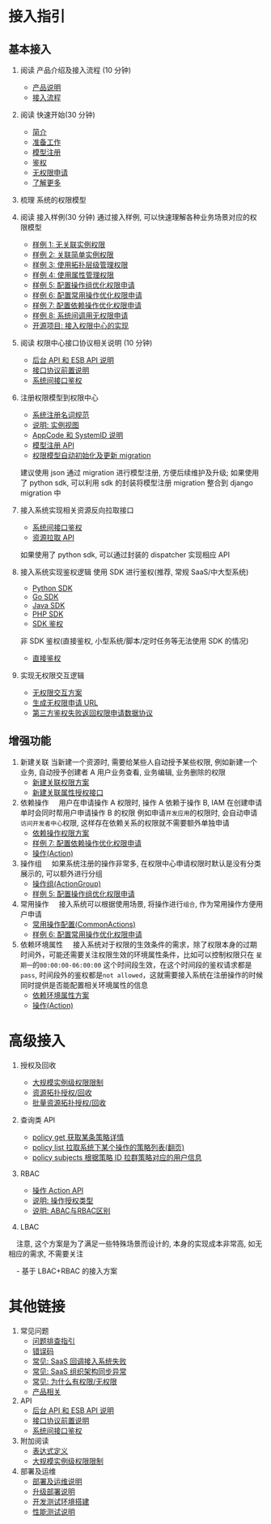 # 接入指引

## 基本接入

1. 阅读 产品介绍及接入流程 (10 分钟)
    - [产品说明](../../1.12/UserGuide/Introduce/README.md)
    - [接入流程](GuideFlow.md)
2. 阅读 快速开始(30 分钟)
    - [简介](../QuickStart/01-Begin.md)
    - [准备工作](../QuickStart/02-Prepare.md)
    - [模型注册](../QuickStart/03-Model.md)
    - [鉴权](../QuickStart/04-Auth.md)
    - [无权限申请](../QuickStart/05-Application.md)
    - [了解更多](../QuickStart/06-More.md)
3. 梳理 系统的权限模型
4. 阅读 接入样例(30 分钟)
    通过接入样例, 可以快速理解各种业务场景对应的权限模型

    - [样例 1: 无关联实例权限](Examples/01-ActionWithoutResource.md)
    - [样例 2: 关联简单实例权限](Examples/02-ActionWithResource.md)
    - [样例 3: 使用拓扑层级管理权限](Examples/03-Topology.md)
    - [样例 4: 使用属性管理权限](Examples/04-Attribute.md)
    - [样例 5: 配置操作组优化权限申请](Examples/05-ActionGroup.md)
    - [样例 6: 配置常用操作优化权限申请](Examples/06-CommonActions.md)
    - [样例 7: 配置依赖操作优化权限申请](Examples/07-RelatedActions.md)
    - [样例 8: 系统间调用无权限申请](Examples/08-NoPermissionApply.md)
    - [开源项目: 接入权限中心的实现](Examples/10-OpenSource.md)
5. 阅读 权限中心接口协议相关说明 (10 分钟)
    - [后台 API 和 ESB API 说明](../Reference/API/01-Overview/01-BackendAPIvsESBAPI.md)
    - [接口协议前置说明](../Reference/API/01-Overview/02-APIBasicInfo.md)
    - [系统间接口鉴权](../Reference/API/01-Overview/03-APIAuth.md)
6. 注册权限模型到权限中心
    - [系统注册名词规范](../Reference/NamingRules.md)
    - [说明: 实例视图](../Explanation/01-instanceSelection.md)
    - [AppCode 和 SystemID 说明](../Explanation/05-AppcodeAndSystemID.md)
    - [模型注册 API](../Reference/API/02-Model/00-API.md)
    - [权限模型自动初始化及更新 migration](Solutions/Migration.md)

    建议使用 json 通过 migration 进行模型注册, 方便后续维护及升级; 如果使用了 python sdk, 可以利用 sdk 的封装将模型注册 migration 整合到 django migration 中
7. 接入系统实现相关资源反向拉取接口
    - [系统间接口鉴权](../Reference/API/01-Overview/03-APIAuth.md)
    - [资源拉取 API](../Reference/API/03-Callback/01-API.md)
    
    如果使用了 python sdk, 可以通过封装的 dispatcher 实现相应 API
8. 接入系统实现鉴权逻辑
    使用 SDK 进行鉴权(推荐, 常规 SaaS/中大型系统)
    - [Python SDK](../Reference/SDK/01-PythonSDK.md)
    - [Go SDK](../Reference/SDK/02-GoSDK.md)
    - [Java SDK](../Reference/SDK/03-JavaSDK.md)
    - [PHP SDK](../Reference/SDK/05-PHPSDK.md)
    - [SDK 鉴权](../Reference/API/04-Auth/01-SDK.md)
    
    非 SDK 鉴权(直接鉴权, 小型系统/脚本/定时任务等无法使用 SDK 的情况)
    - [直接鉴权](../Reference/API/04-Auth/02-DirectAPI.md)
9. 实现无权限交互逻辑

    - [无权限交互方案](Solutions/NoPermissionApply.md)
    - [生成无权限申请 URL](../Reference/API/05-Application/01-GenerateURL.md)
    - [第三方鉴权失败返回权限申请数据协议](../Reference/API/05-Application/02-NoPermissionData.md)

## 增强功能

1. 新建关联
    当新建一个资源时, 需要给某些人自动授予某些权限, 例如新建一个业务, 自动授予创建者 A 用户业务查看, 业务编辑, 业务删除的权限
    - [新建关联权限方案](Solutions/ResourceCreatorAction.md)
    - [新建关联属性授权接口](../Reference/API/07-ResourceCreatorAction/01-Attribute.md)
2. 依赖操作
    用户在申请操作 A 权限时, 操作 A 依赖于操作 B, IAM 在创建申请单时会同时帮用户申请操作 B 的权限 例如申请`开发应用`的权限时, 会自动申请`访问开发者中心`权限, 这样存在依赖关系的权限就不需要额外单独申请
    - [依赖操作权限方案](Solutions/RelatedActions.md)
    - [样例 7: 配置依赖操作优化权限申请](Examples/07-RelatedActions.md)
    - [操作(Action)](../Reference/API/02-Model/13-Action.md)
3. 操作组
    如果系统注册的操作非常多, 在权限中心申请权限时默认是没有分类展示的, 可以额外进行分组
    - [操作组(ActionGroup)](../Reference/API/02-Model/14-ActionGroup.md)
    - [样例 5: 配置操作组优化权限申请](Examples/05-ActionGroup.md)
4. 常用操作
    接入系统可以根据使用场景, 将操作进行`组合`, 作为常用操作方便用户申请
    - [常用操作配置(CommonActions)](../Reference/API/02-Model/17-CommonActions.md)
    - [样例 6: 配置常用操作优化权限申请](Examples/06-CommonActions.md)
5. 依赖环境属性
    接入系统对于权限的生效条件的需求，除了权限本身的过期时间外，可能还需要关注权限生效的环境属性条件，比如可以控制权限只在 `星期一`的`00:00:00-06:00:00` 这个时间段生效，在这个时间段的鉴权请求都是`pass`, 时间段外的鉴权都是`not allowed`，这就需要接入系统在注册操作的时候同时提供是否能配置相关环境属性的信息
    - [依赖环境属性方案](./Solutions/RelatedEnvironments.md)
    - [操作(Action)](../Reference/API/02-Model/13-Action.md)

# 高级接入

1. 授权及回收
    - [大规模实例级权限限制](../Explanation/06-LargeScaleInstances.md)
    - [资源拓扑授权/回收](../Reference/API/06-GrantRevoke/01-Topology.md)
    - [批量资源拓扑授权/回收](../Reference/API/06-GrantRevoke/02-BatchTopology.md)
2. 查询类 API
    - [policy get 获取某条策略详情](../Reference/API/08-Query/01-PolicyGet.md)
    - [policy list 拉取系统下某个操作的策略列表(翻页)](../Reference/API/08-Query/02-PolicyList.md)
    - [policy subjects 根据策略 ID 拉群策略对应的用户信息](../Reference/API/08-Query/03-PolicySubjects.md)
3. RBAC
    - [操作 Action API](../Reference/API/02-Model/13-Action.md)
    - [说明: 操作授权类型](../Explanation/10-ActionAuthType.md)
    - [说明: ABAC与RBAC区别](../Explanation/11-ABACAndRBAC.md)

4. LBAC

    注意, 这个方案是为了满足一些特殊场景而设计的, 本身的实现成本非常高, 如无相应的需求, 不需要关注

    - 基于 LBAC+RBAC 的接入方案


# 其他链接
1. 常见问题
    - [问题排查指引](FAQ/Guide.md)
    - [错误码](FAQ/ErrorCode.md)
    - [常见: SaaS 回调接入系统失败](FAQ/Debug/SaaS-Callback.md)
    - [常见: SaaS 组织架构同步异常](FAQ/Debug/SaaS-DeptSync.md)
    - [常见: 为什么有权限/无权限](FAQ/Debug/PolicyAPIDebug.md)
    - [产品相关](../../1.12/UserGuide/FAQ/Diffv2v3.md)
2. API
    - [后台 API 和 ESB API 说明](../Reference/API/01-Overview/01-BackendAPIvsESBAPI.md)
    - [接口协议前置说明](../Reference/API/01-Overview/02-APIBasicInfo.md)
    - [系统间接口鉴权](../Reference/API/01-Overview/03-APIAuth.md)
3. 附加阅读
    - [表达式定义](../Reference/Expression/01-Schema.md)
    - [大规模实例级权限限制](../Explanation/06-LargeScaleInstances.md)
4. 部署及运维
    - [部署及运维说明](OPS/Deploy.md)
    - [升级部署说明](OPS/Upgrade.md)
    - [开发测试环境搭建](OPS/Develop.md)
    - [性能测试说明](../Reference/Benchmark.md)
